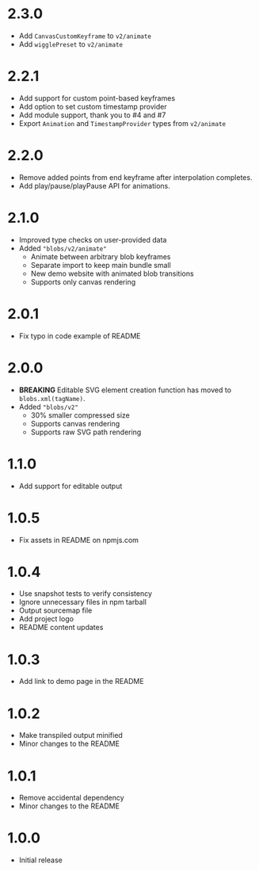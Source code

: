 # 2.3.0

-   Add `CanvasCustomKeyframe` to `v2/animate`
-   Add `wigglePreset` to `v2/animate`

# 2.2.1

-   Add support for custom point-based keyframes
-   Add option to set custom timestamp provider
-   Add module support, thank you to #4 and #7
-   Export `Animation` and `TimestampProvider` types from `v2/animate`

# 2.2.0

-   Remove added points from end keyframe after interpolation completes.
-   Add play/pause/playPause API for animations.

# 2.1.0

-   Improved type checks on user-provided data
-   Added `"blobs/v2/animate"`
    -   Animate between arbitrary blob keyframes
    -   Separate import to keep main bundle small
    -   New demo website with animated blob transitions
    -   Supports only canvas rendering

# 2.0.1

-   Fix typo in code example of README

# 2.0.0

-   **BREAKING** Editable SVG element creation function has moved to
    `blobs.xml(tagName)`.
-   Added `"blobs/v2"`
    -   30% smaller compressed size
    -   Supports canvas rendering
    -   Supports raw SVG path rendering

# 1.1.0

-   Add support for editable output

# 1.0.5

-   Fix assets in README on npmjs.com

# 1.0.4

-   Use snapshot tests to verify consistency
-   Ignore unnecessary files in npm tarball
-   Output sourcemap file
-   Add project logo
-   README content updates

# 1.0.3

-   Add link to demo page in the README

# 1.0.2

-   Make transpiled output minified
-   Minor changes to the README

# 1.0.1

-   Remove accidental dependency
-   Minor changes to the README

# 1.0.0

-   Initial release
